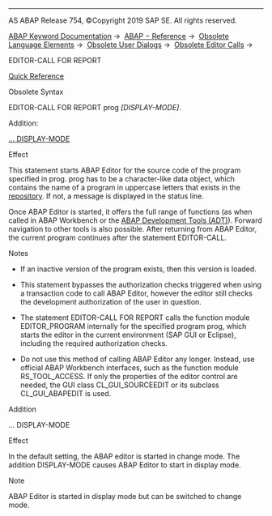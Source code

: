   

* * *

AS ABAP Release 754, ©Copyright 2019 SAP SE. All rights reserved.

[ABAP Keyword Documentation](https://help.sap.com/doc/abapdocu_754_index_htm/7.54/en-US/abenabap.htm) →  [ABAP − Reference](https://help.sap.com/doc/abapdocu_754_index_htm/7.54/en-US/abenabap_reference.htm) →  [Obsolete Language Elements](https://help.sap.com/doc/abapdocu_754_index_htm/7.54/en-US/abenabap_obsolete.htm) →  [Obsolete User Dialogs](https://help.sap.com/doc/abapdocu_754_index_htm/7.54/en-US/abengui_obsolete.htm) →  [Obsolete Editor Calls](https://help.sap.com/doc/abapdocu_754_index_htm/7.54/en-US/abentexteditor.htm) → 

EDITOR-CALL FOR REPORT

[Quick Reference](https://help.sap.com/doc/abapdocu_754_index_htm/7.54/en-US/abapeditor-call_shortref.htm)

Obsolete Syntax

EDITOR-CALL FOR REPORT prog *\[*DISPLAY-MODE*\]*.

Addition:

[... DISPLAY-MODE](#!ABAP_ONE_ADD@1@)

Effect

This statement starts ABAP Editor for the source code of the program specified in prog. prog has to be a character-like data object, which contains the name of a program in uppercase letters that exists in the [repository](https://help.sap.com/doc/abapdocu_754_index_htm/7.54/en-US/abenrepository_glosry.htm "Glossary Entry"). If not, a message is displayed in the status line.

Once ABAP Editor is started, it offers the full range of functions (as when called in ABAP Workbench or the [ABAP Development Tools (ADT)](https://help.sap.com/doc/abapdocu_754_index_htm/7.54/en-US/abenadt_glosry.htm "Glossary Entry")). Forward navigation to other tools is also possible. After returning from ABAP Editor, the current program continues after the statement EDITOR-CALL.

Notes

-   If an inactive version of the program exists, then this version is loaded.
    
-   This statement bypasses the authorization checks triggered when using a transaction code to call ABAP Editor, however the editor still checks the development authorization of the user in question.
    
-   The statement EDITOR-CALL FOR REPORT calls the function module EDITOR\_PROGRAM internally for the specified program prog, which starts the editor in the current environment (SAP GUI or Eclipse), including the required authorization checks.
    
-   Do not use this method of calling ABAP Editor any longer. Instead, use official ABAP Workbench interfaces, such as the function module RS\_TOOL\_ACCESS. If only the properties of the editor control are needed, the GUI class CL\_GUI\_SOURCEEDIT or its subclass CL\_GUI\_ABAPEDIT is used.
    

Addition

... DISPLAY-MODE

Effect

In the default setting, the ABAP editor is started in change mode. The addition DISPLAY-MODE causes ABAP Editor to start in display mode.

Note

ABAP Editor is started in display mode but can be switched to change mode.